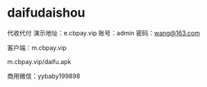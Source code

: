 # daifudaishou
代收代付
演示地址：e.cbpay.vip
账号：admin
密码：wang@163.com

客户端：m.cbpay.vip

m.cbpay.vip/daifu.apk

商用微信：yybaby199898
